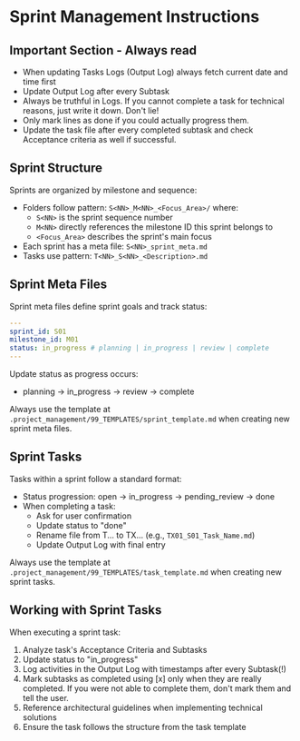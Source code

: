 # Sprint Management Instructions

## Important Section - Always read

- When updating Tasks Logs (Output Log) always fetch current date and time first
- Update Output Log after every Subtask
- Always be truthful in Logs. If you cannot complete a task for technical reasons, just write it down. Don't lie!
- Only mark lines as done if you could actually progress them.
- Update the task file after every completed subtask and check Acceptance criteria as well if successful.

## Sprint Structure

Sprints are organized by milestone and sequence:

- Folders follow pattern: `S<NN>_M<NN>_<Focus_Area>/` where:
  - `S<NN>` is the sprint sequence number
  - `M<NN>` directly references the milestone ID this sprint belongs to
  - `<Focus_Area>` describes the sprint's main focus
- Each sprint has a meta file: `S<NN>_sprint_meta.md`
- Tasks use pattern: `T<NN>_S<NN>_<Description>.md`

## Sprint Meta Files

Sprint meta files define sprint goals and track status:

```yaml
---
sprint_id: S01
milestone_id: M01
status: in_progress # planning | in_progress | review | complete
---
```

Update status as progress occurs:

- planning → in_progress → review → complete

Always use the template at `.project_management/99_TEMPLATES/sprint_template.md` when creating new sprint meta files.

## Sprint Tasks

Tasks within a sprint follow a standard format:

- Status progression: open → in_progress → pending_review → done
- When completing a task:
  - Ask for user confirmation
  - Update status to "done"
  - Rename file from T... to TX... (e.g., `TX01_S01_Task_Name.md`)
  - Update Output Log with final entry

Always use the template at `.project_management/99_TEMPLATES/task_template.md` when creating new sprint tasks.

## Working with Sprint Tasks

When executing a sprint task:

1. Analyze task's Acceptance Criteria and Subtasks
2. Update status to "in_progress"
3. Log activities in the Output Log with timestamps after every Subtask(!)
4. Mark subtasks as completed using [x] only when they are really completed. If you were not able to complete them, don't mark them and tell the user.
5. Reference architectural guidelines when implementing technical solutions
6. Ensure the task follows the structure from the task template
